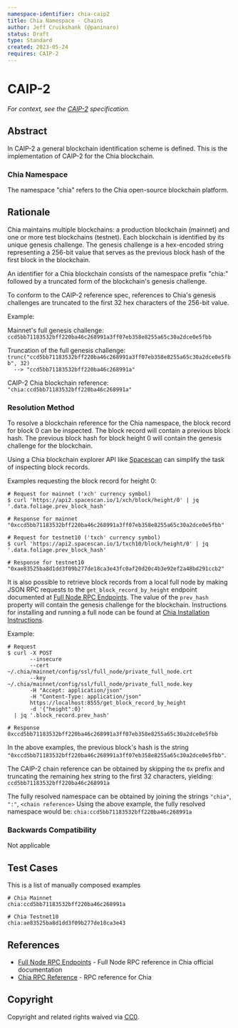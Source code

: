 ```yaml
---
namespace-identifier: chia-caip2
title: Chia Namespace - Chains
author: Jeff Cruikshank (@paninaro)
status: Draft
type: Standard
created: 2023-05-24
requires: CAIP-2
---
```


# CAIP-2

*For context, see the [CAIP-2][] specification.*

## Abstract

In CAIP-2 a general blockchain identification scheme is defined. This is the
implementation of CAIP-2 for the Chia blockchain.

### Chia Namespace

The namespace "chia" refers to the Chia open-source blockchain platform.

## Rationale

Chia maintains multiple blockchains: a production blockchain (mainnet) and one
or more test blockchains (testnet). Each blockchain is identified by its unique
genesis challenge. The genesis challenge is a hex-encoded string representing a
256-bit value that serves as the previous block hash of the first block in the
blockchain.

An identifier for a Chia blockchain consists of the namespace prefix "chia:"
followed by a truncated form of the blockchain's genesis challenge.

To conform to the CAIP-2 reference spec, references to Chia's genesis
challenges are truncated to the first 32 hex characters of the 256-bit value.

Example:

Mainnet's full genesis challenge:
`ccd5bb71183532bff220ba46c268991a3ff07eb358e8255a65c30a2dce0e5fbb`

Truncation of the full genesis challenge:
`trunc("ccd5bb71183532bff220ba46c268991a3ff07eb358e8255a65c30a2dce0e5fbb", 32)`  
`  --> "ccd5bb71183532bff220ba46c268991a"`

CAIP-2 Chia blockchain reference:
`"chia:ccd5bb71183532bff220ba46c268991a"`

### Resolution Method

To resolve a blockchain reference for the Chia namespace, the block record
for block 0 can be inspected. The block record will contain a previous block
hash. The previous block hash for block height 0 will contain the genesis
challenge for the blockchain.

Using a Chia blockchain explorer API like [Spacescan] can simplify the task of
inspecting block records.

Examples requesting the block record for height 0:

```
# Request for mainnet ('xch' currency symbol)
$ curl 'https://api2.spacescan.io/1/xch/block/height/0' | jq '.data.foliage.prev_block_hash'
```

```
# Response for mainnet
"0xccd5bb71183532bff220ba46c268991a3ff07eb358e8255a65c30a2dce0e5fbb"
```

```
# Request for testnet10 ('txch' currency symbol)
$ curl 'https://api2.spacescan.io/1/txch10/block/height/0' | jq '.data.foliage.prev_block_hash'
```

```
# Response for testnet10
"0xae83525ba8d1dd3f09b277de18ca3e43fc0af20d20c4b3e92ef2a48bd291ccb2"
```

It is also possible to retrieve block records from a local full node by making
JSON RPC requests to the `get_block_record_by_height` endpoint documented at
[Full Node RPC Endpoints][]. The value of the `prev_hash` property will contain
the genesis challenge for the blockchain. Instructions for installing and
running a full node can be found at [Chia Installation Instructions][].

Example:

```
# Request
$ curl -X POST
       --insecure
       --cert ~/.chia/mainnet/config/ssl/full_node/private_full_node.crt
       --key ~/.chia/mainnet/config/ssl/full_node/private_full_node.key
       -H "Accept: application/json"
       -H "Content-Type: application/json"
       https://localhost:8555/get_block_record_by_height
       -d '{"height":0}'
  | jq '.block_record.prev_hash'
```

```
# Response
0xccd5bb71183532bff220ba46c268991a3ff07eb358e8255a65c30a2dce0e5fbb
```

In the above examples, the previous block's hash is the string  `"0xccd5bb71183532bff220ba46c268991a3ff07eb358e8255a65c30a2dce0e5fbb"`.

The CAIP-2 chain reference can be obtained by skipping the `0x` prefix and truncating the remaining hex string to the first 32 characters, yielding:  
`ccd5bb71183532bff220ba46c268991a`

The fully resolved namespace can be obtained by joining the strings `"chia"`, `":"`, `<chain reference>`
Using the above example, the fully resolved namespace would be:
`chia:ccd5bb71183532bff220ba46c268991a`

### Backwards Compatibility

Not applicable

## Test Cases

This is a list of manually composed examples

```
# Chia Mainnet
chia:ccd5bb71183532bff220ba46c268991a

# Chia Testnet10
chia:ae83525ba8d1dd3f09b277de18ca3e43

```

## References

- [Full Node RPC Endpoints][] - Full Node RPC reference in Chia official documentation
- [Chia RPC Reference][] - RPC reference for Chia

[CAIP-2]: https://github.com/ChainAgnostic/CAIPs/blob/master/CAIPs/caip-2.md
[Chia RPC Reference]: https://docs.chia.net/rpc
[Chia Installation Instructions]: https://docs.chia.net/installation
[Full Node RPC Endpoints]: https://docs.chia.net/full-node-rpc
[Spacescan]: https://spacescan.io

## Copyright

Copyright and related rights waived via [CC0](https://creativecommons.org/publicdomain/zero/1.0/).